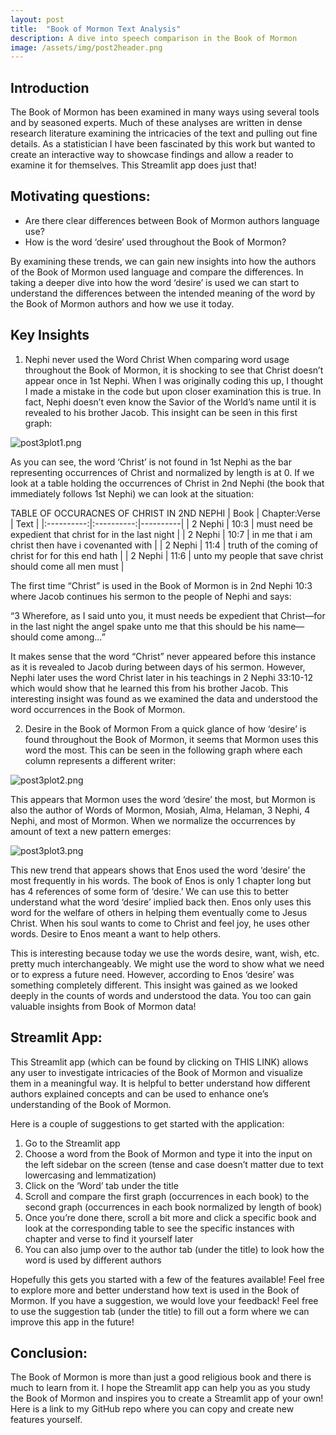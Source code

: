 ```yaml
---
layout: post
title:  "Book of Mormon Text Analysis"
description: A dive into speech comparison in the Book of Mormon
image: /assets/img/post2header.png
---
```


## Introduction

The Book of Mormon has been examined in many ways using several tools and by seasoned experts. Much of these analyses are written in dense research literature examining the intricacies of the text and pulling out fine details. As a statistician I have been fascinated by this work but wanted to create an interactive way to showcase findings and allow a reader to examine it for themselves. This Streamlit app does just that!

## Motivating questions:
-	Are there clear differences between Book of Mormon authors language use?
-	How is the word ‘desire’ used throughout the Book of Mormon?

By examining these trends, we can gain new insights into how the authors of the Book of Mormon used language and compare the differences. In taking a deeper dive into how the word ‘desire’ is used we can start to understand the differences between the intended meaning of the word by the Book of Mormon authors and how we use it today.

## Key Insights
1.	Nephi never used the Word Christ
When comparing word usage throughout the Book of Mormon, it is shocking to see that Christ doesn’t appear once in 1st Nephi. When I was originally coding this up, I thought I made a mistake in the code but upon closer examination this is true. In fact, Nephi doesn’t even know the Savior of the World’s name until it is revealed to his brother Jacob. This insight can be seen in this first graph:

![post3plot1.png]({{site.url}}/{{site.baseurl}}/assets/img/post3plot1.png)

As you can see, the word ‘Christ’ is not found in 1st Nephi as the bar representing occurrences of Christ and normalized by length is at 0. If we look at a table holding the occurrences of Christ in 2nd Nephi (the book that immediately follows 1st Nephi) we can look at the situation:

TABLE OF OCCURACNES OF CHRIST IN 2ND NEPHI
| Book | Chapter:Verse | Text |
|:----------:|:----------:|----------|
| 2 Nephi | 10:3   | must need be expedient that christ for in the last night |
| 2 Nephi | 10:7   | in me that i am christ then have i covenanted with |
| 2 Nephi | 11:4   | truth of the coming of christ for for this end hath |
| 2 Nephi | 11:6   | unto my people that save christ should come all men must   |


The first time “Christ” is used in the Book of Mormon is in 2nd Nephi 10:3 where Jacob continues his sermon to the people of Nephi and says:

“3 Wherefore, as I said unto you, it must needs be expedient that Christ—for in the last night the angel spake unto me that this should be his name—should come among…”

It makes sense that the word “Christ” never appeared before this instance as it is revealed to Jacob during between days of his sermon. However, Nephi later uses the word Christ later in his teachings in 2 Nephi 33:10-12 which would show that he learned this from his brother Jacob. This interesting insight was found as we examined the data and understood the word occurrences in the Book of Mormon.

2.	Desire in the Book of Mormon
From a quick glance of how ‘desire’ is found throughout the Book of Mormon, it seems that Mormon uses this word the most. This can be seen in the following graph where each column represents a different writer:

![post3plot2.png]({{site.url}}/{{site.baseurl}}/assets/img/post3plot2.png)

This appears that Mormon uses the word ‘desire’ the most, but Mormon is also the author of Words of Mormon, Mosiah, Alma, Helaman, 3 Nephi, 4 Nephi, and most of Mormon. When we normalize the occurrences by amount of text a new pattern emerges:

![post3plot3.png]({{site.url}}/{{site.baseurl}}/assets/img/post3plot3.png)

This new trend that appears shows that Enos used the word ‘desire’ the most frequently in his words. The book of Enos is only 1 chapter long but has 4 references of some form of ‘desire.’ We can use this to better understand what the word ‘desire’ implied back then. Enos only uses this word for the welfare of others in helping them eventually come to Jesus Christ. When his soul wants to come to Christ and feel joy, he uses other words. Desire to Enos meant a want to help others. 

This is interesting because today we use the words desire, want, wish, etc. pretty much interchangeably. We might use the word to show what we need or to express a future need. However, according to Enos ‘desire’ was something completely different. This insight was gained as we looked deeply in the counts of words and understood the data. You too can gain valuable insights from Book of Mormon data!

## Streamlit App:
This Streamlit app (which can be found by clicking on THIS LINK) allows any user to investigate intricacies of the Book of Mormon and visualize them in a meaningful way. It is helpful to better understand how different authors explained concepts and can be used to enhance one’s understanding of the Book of Mormon.

Here is a couple of suggestions to get started with the application:
1.	Go to the Streamlit app
2.	Choose a word from the Book of Mormon and type it into the input on the left sidebar on the screen (tense and case doesn’t matter due to text lowercasing and lemmatization)
3.	Click on the ‘Word’ tab under the title
4.	Scroll and compare the first graph (occurrences in each book) to the second graph (occurrences in each book normalized by length of book)
5.	Once you’re done there, scroll a bit more and click a specific book and look at the corresponding table to see the specific instances with chapter and verse to find it yourself later
6.	You can also jump over to the author tab (under the title) to look how the word is used by different authors

Hopefully this gets you started with a few of the features available! Feel free to explore more and better understand how text is used in the Book of Mormon. If you have a suggestion, we would love your feedback! Feel free to use the suggestion tab (under the title) to fill out a form where we can improve this app in the future!


## Conclusion:

The Book of Mormon is more than just a good religious book and there is much to learn from it. I hope the Streamlit app can help you as you study the Book of Mormon and inspires you to create a Streamlit app of your own! Here is a link to my GitHub repo where you can copy and create new features yourself. 

